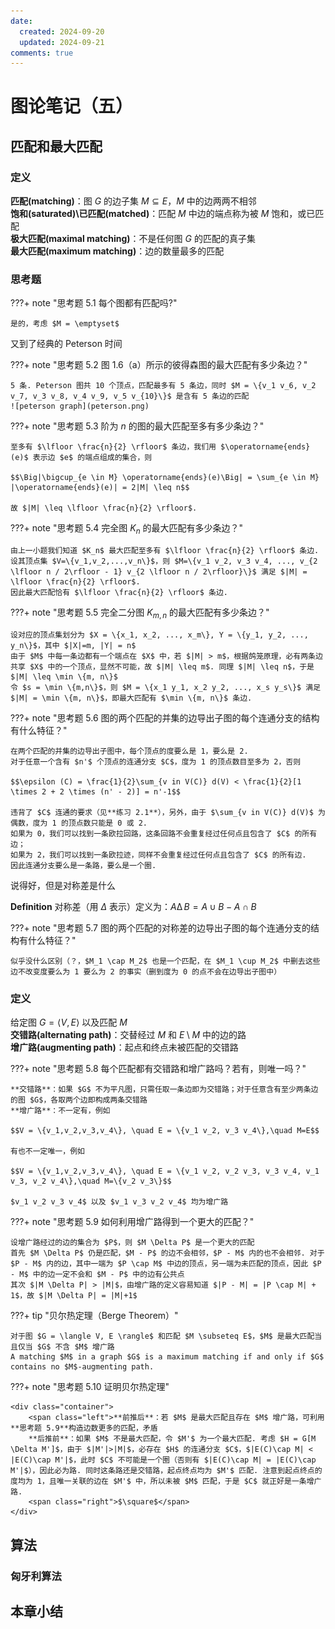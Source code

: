 ```yaml
---
date:
  created: 2024-09-20
  updated: 2024-09-21
comments: true
---
```


# 图论笔记（五）

## 匹配和最大匹配

### 定义

**匹配(matching)**：图 $G$ 的边子集 $M \subseteq E$，$M$ 中的边两两不相邻  
**饱和(saturated)\\已匹配(matched)**：匹配 $M$ 中边的端点称为被 $M$ 饱和，或已匹配  
**极大匹配(maximal matching)**：不是任何图 $G$ 的匹配的真子集  
**最大匹配(maximum matching)**：边的数量最多的匹配  

### 思考题

???+ note "思考题 5.1  每个图都有匹配吗?"

    是的，考虑 $M = \emptyset$

又到了经典的 Peterson 时间

<!-- $$\operatorname{ker} f=\{g\in G:f(g)=e_{H}\}{\mbox{.}}$$

``` latex title="block syntax"
$$
\operatorname{ker} f=\{g\in G:f(g)=e_{H}\}{\mbox{.}}
$$
```

<div class="result" markdown>

$$
\operatorname{ker} f=\{g\in G:f(g)=e_{H}\}{\mbox{.}}
$$

</div>

The homomorphism $f$ is injective if and only if its kernel is only the
singleton set $e_G$, because otherwise $\exists a,b\in G$ with $a\neq b$ such
that $f(a)=f(b)$. -->

???+ note "思考题 5.2  图 1.6（a）所示的彼得森图的最大匹配有多少条边？"

    5 条. Peterson 图共 10 个顶点，匹配最多有 5 条边，同时 $M = \{v_1 v_6, v_2 v_7, v_3 v_8, v_4 v_9, v_5 v_{10}\}$ 是含有 5 条边的匹配
    ![peterson graph](peterson.png)

???+ note "思考题 5.3  阶为 $n$ 的图的最大匹配至多有多少条边？"

    至多有 $\lfloor \frac{n}{2} \rfloor$ 条边，我们用 $\operatorname{ends}(e)$ 表示边 $e$ 的端点组成的集合，则

    $$\Big|\bigcup_{e \in M} \operatorname{ends}(e)\Big| = \sum_{e \in M} |\operatorname{ends}(e)| = 2|M| \leq n$$

    故 $|M| \leq \lfloor \frac{n}{2} \rfloor$. 

???+ note "思考题 5.4  完全图 $K_n$ 的最大匹配有多少条边？"

    由上一小题我们知道 $K_n$ 最大匹配至多有 $\lfloor \frac{n}{2} \rfloor$ 条边.   
    设其顶点集 $V=\{v_1,v_2,...,v_n\}$，则 $M=\{v_1 v_2, v_3 v_4, ..., v_{2 \lfloor n / 2\rfloor - 1} v_{2 \lfloor n / 2\rfloor}\}$ 满足 $|M| = \lfloor \frac{n}{2} \rfloor$.   
    因此最大匹配恰有 $\lfloor \frac{n}{2} \rfloor$ 条边. 

???+ note "思考题 5.5  完全二分图 $K_{m,n}$ 的最大匹配有多少条边？"

    设对应的顶点集划分为 $X = \{x_1, x_2, ..., x_m\}, Y = \{y_1, y_2, ..., y_n\}$，其中 $|X|=m, |Y| = n$  
    由于 $M$ 中每一条边都有一个端点在 $X$ 中，若 $|M| > m$，根据鸽笼原理，必有两条边共享 $X$ 中的一个顶点，显然不可能，故 $|M| \leq m$. 同理 $|M| \leq n$，于是 $|M| \leq \min \{m, n\}$  
    令 $s = \min \{m,n\}$，则 $M = \{x_1 y_1, x_2 y_2, ..., x_s y_s\}$ 满足 $|M| = \min \{m, n\}$，即最大匹配有 $\min \{m, n\}$ 条边. 

???+ note "思考题 5.6  图的两个匹配的并集的边导出子图的每个连通分支的结构有什么特征？"

    在两个匹配的并集的边导出子图中，每个顶点的度要么是 1，要么是 2.  
    对于任意一个含有 $n'$ 个顶点的连通分支 $C$，度为 1 的顶点数目至多为 2，否则
    
    $$\epsilon (C) = \frac{1}{2}\sum_{v in V(C)} d(V) < \frac{1}{2}[1 \times 2 + 2 \times (n' - 2)] = n'-1$$

    违背了 $C$ 连通的要求（见**练习 2.1**），另外，由于 $\sum_{v in V(C)} d(V)$ 为偶数，度为 1 的顶点数只能是 0 或 2.   
    如果为 0，我们可以找到一条欧拉回路，这条回路不会重复经过任何点且包含了 $C$ 的所有边；   
    如果为 2，我们可以找到一条欧拉迹，同样不会重复经过任何点且包含了 $C$ 的所有边.   
    因此连通分支要么是一条路，要么是一个圈. 

说得好，但是对称差是什么

**Definition**  对称差（用 $\Delta$ 表示）定义为：$A \operatorname{\Delta} B = A \cup  B - A \cap B$

???+ note "思考题 5.7  图的两个匹配的对称差的边导出子图的每个连通分支的结构有什么特征？"

    似乎没什么区别（？，$M_1 \cap M_2$ 也是一个匹配，在 $M_1 \cup M_2$ 中删去这些边不改变度要么为 1 要么为 2 的事实（删到度为 0 的点不会在边导出子图中）

### 定义

给定图 $G = \langle V, E \rangle$ 以及匹配 $M$  
**交错路(alternating path)**：交替经过 $M$ 和 $E \setminus M$ 中的边的路  
**增广路(augmenting path)**：起点和终点未被匹配的交错路

???+ note "思考题 5.8  每个匹配都有交错路和增广路吗？若有，则唯一吗？"

    **交错路**：如果 $G$ 不为平凡图，只需任取一条边即为交错路；对于任意含有至少两条边的图 $G$，各取两个边即构成两条交错路  
    **增广路**：不一定有，例如

    $$V = \{v_1,v_2,v_3,v_4\}, \quad E = \{v_1 v_2, v_3 v_4\},\quad M=E$$

    有也不一定唯一，例如

    $$V = \{v_1,v_2,v_3,v_4\}, \quad E = \{v_1 v_2, v_2 v_3, v_3 v_4, v_1 v_3, v_2 v_4\},\quad M=\{v_2 v_3\}$$

    $v_1 v_2 v_3 v_4$ 以及 $v_1 v_3 v_2 v_4$ 均为增广路

???+ note "思考题 5.9  如何利用增广路得到一个更大的匹配？"

    设增广路经过的边的集合为 $P$，则 $M \Delta P$ 是一个更大的匹配  
    首先 $M \Delta P$ 仍是匹配，$M - P$ 的边不会相邻，$P - M$ 内的也不会相邻. 对于 $P - M$ 内的边，其中一端为 $P \cap M$ 中边的顶点，另一端为未匹配的顶点，因此 $P - M$ 中的边一定不会和 $M - P$ 中的边有公共点  
    其次 $|M \Delta P| > |M|$，由增广路的定义容易知道 $|P - M| = |P \cap M| + 1$，故 $|M \Delta P| = |M|+1$

???+ tip "贝尔热定理（Berge Theorem）"

    对于图 $G = \langle V, E \rangle$ 和匹配 $M \subseteq E$，$M$ 是最大匹配当且仅当 $G$ 不含 $M$ 增广路  
    A matching $M$ in a graph $G$ is a maximum matching if and only if $G$ contains no $M$-augmenting path.

<head>
    <meta charset="UTF-8">
    <meta name="viewport" content="width=device-width, initial-scale=1.0">
    <title>文字对齐</title>
    <style>
        .left {
            float: left;
        }
        .right {
            float: right;
        }
        .container {
            width: 100%;
            overflow: hidden; /* 清除浮动 */
        }
    </style>
</head>

???+ note "思考题 5.10  证明贝尔热定理"

    <div class="container">
        <span class="left">**前推后**：若 $M$ 是最大匹配且存在 $M$ 增广路，可利用**思考题 5.9**构造边数更多的匹配，矛盾   
        **后推前**：如果 $M$ 不是最大匹配，令 $M'$ 为一个最大匹配. 考虑 $H = G[M \Delta M']$，由于 $|M'|>|M|$，必存在 $H$ 的连通分支 $C$，$|E(C)\cap M| < |E(C)\cap M'|$，此时 $C$ 不可能是一个圈（否则有 $|E(C)\cap M| = |E(C)\cap M'|$），因此必为路. 同时这条路还是交错路，起点终点均为 $M'$ 匹配. 注意到起点终点的度均为 1，且唯一关联的边在 $M'$ 中，所以未被 $M$ 匹配，于是 $C$ 就正好是一条增广路. 
        <span class="right">$\square$</span>
    </div>

## 算法

### 匈牙利算法



## 本章小结